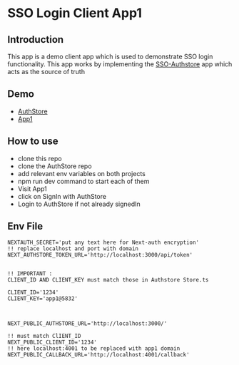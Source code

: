 # SSO Login Client App1

## Introduction

This app is a demo client app which is used to demonstrate SSO login functionality. This app works by implementing the [SSO-Authstore](__https://github.com/minhalalikhan/SSO-Authstore__) app which acts as the source of truth

## Demo
- [AuthStore]()
- [App1]()


## How to use

- clone this repo
- clone the AuthStore repo
-  add relevant env variables on both projects
-   npm run dev command to start each of them
-   Visit App1
-   click on SignIn with AuthStore
-   Login to AuthStore if not already signedIn

## Env File

```
NEXTAUTH_SECRET='put any text here for Next-auth encryption'
!! replace localhost and port with domain 
NEXT_AUTHSTORE_TOKEN_URL='http://localhost:3000/api/token' 


!! IMPORTANT : 
CLIENT_ID AND CLIENT_KEY must match those in Authstore Store.ts

CLIENT_ID='1234'
CLIENT_KEY='app1@5832'



NEXT_PUBLIC_AUTHSTORE_URL='http://localhost:3000/'

!! must match ClIENT_ID
NEXT_PUBLIC_CLIENT_ID='1234'
!! here localhost:4001 to be replaced with app1 domain 
NEXT_PUBLIC_CALLBACK_URL='http://localhost:4001/callback'
```
